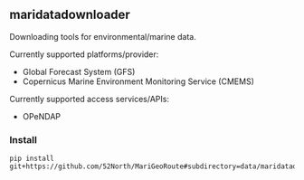 ## maridatadownloader

Downloading tools for environmental/marine data.

Currently supported platforms/provider:
 - Global Forecast System (GFS)
 - Copernicus Marine Environment Monitoring Service (CMEMS)

Currently supported access services/APIs:
 - OPeNDAP

### Install

```
pip install git+https://github.com/52North/MariGeoRoute#subdirectory=data/maridatadownloader
```
